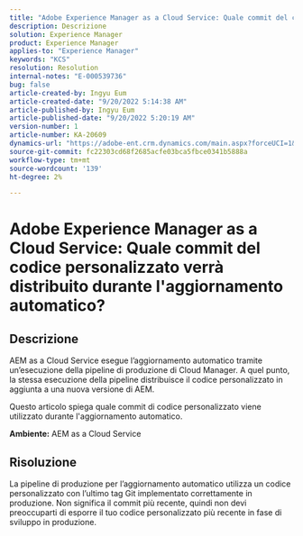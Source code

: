 ```yaml
---
title: "Adobe Experience Manager as a Cloud Service: Quale commit del codice personalizzato verrà distribuito durante l'aggiornamento automatico"
description: Descrizione
solution: Experience Manager
product: Experience Manager
applies-to: "Experience Manager"
keywords: "KCS"
resolution: Resolution
internal-notes: "E-000539736"
bug: false
article-created-by: Ingyu Eum
article-created-date: "9/20/2022 5:14:38 AM"
article-published-by: Ingyu Eum
article-published-date: "9/20/2022 5:20:19 AM"
version-number: 1
article-number: KA-20609
dynamics-url: "https://adobe-ent.crm.dynamics.com/main.aspx?forceUCI=1&pagetype=entityrecord&etn=knowledgearticle&id=5c1eaf1a-a338-ed11-9db0-002248086a27"
source-git-commit: fc22303cd68f2685acfe03bca5fbce0341b5888a
workflow-type: tm+mt
source-wordcount: '139'
ht-degree: 2%

---
```


# Adobe Experience Manager as a Cloud Service: Quale commit del codice personalizzato verrà distribuito durante l&#39;aggiornamento automatico?

## Descrizione


AEM as a Cloud Service esegue l’aggiornamento automatico tramite un’esecuzione della pipeline di produzione di Cloud Manager. A quel punto, la stessa esecuzione della pipeline distribuisce il codice personalizzato in aggiunta a una nuova versione di AEM.

Questo articolo spiega quale commit di codice personalizzato viene utilizzato durante l&#39;aggiornamento automatico.

<b>Ambiente:</b>
AEM as a Cloud Service


## Risoluzione


La pipeline di produzione per l’aggiornamento automatico utilizza un codice personalizzato con l’ultimo tag Git implementato correttamente in produzione. Non significa il commit più recente, quindi non devi preoccuparti di esporre il tuo codice personalizzato più recente in fase di sviluppo in produzione.
